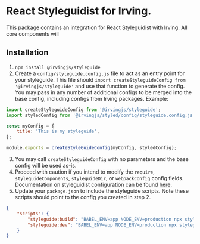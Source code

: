 # React Styleguidist for Irving.
This package contains an integration for React Styleguidist with Irving. All core components will

## Installation
1. `npm install @irvingjs/styleguide`
2. Create a `config/styleguide.config.js` file to act as an entry point for your styleguide. This file should `import createStyleguideConfig from '@irvingjs/styleguide'` and use that function to generate the config. You may pass in any number of additional configs to be merged into the base config, including configs from Irving packages. Example:
```javascript
import createStyleguideConfig from '@irvingjs/styleguide';
import styledConfig from '@irvingjs/styled/config/styleguide.config.js';

const myConfig = {
    title: 'This is my styleguide',
};

module.exports = createStyleGuideConfig(myConfig, styledConfig);
```
3. You may call `createStyleguideConfig` with no parameters and the base config will be used as-is.
4. Proceed with caution if you intend to modify the `require`, `styleguideComponents`, `styleguideDir`, or `webpackConfig` config fields. Documentation on styleguidist configuration can be found [here](https://react-styleguidist.js.org/docs/configuration.html).
5. Update your `package.json` to include the styleguide scripts. Note these scripts should point to the config you created in step 2.
```json
{
    "scripts": {
        "styleguide:build": "BABEL_ENV=app NODE_ENV=production npx styleguidist build --config ./config/styleguide.config.js",
        "styleguide:dev": "BABEL_ENV=app NODE_ENV=production npx styleguidist build --config ./config/styleguide.config.js",
    }
}
```

